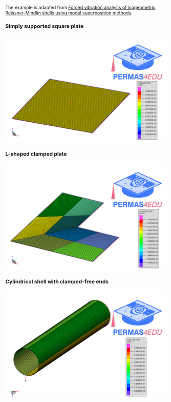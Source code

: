 The example is adapted from  [Forced vibration analysis of isogeometric Reissner-Mindlin shells using modal superposition methods](https://doi.org/10.1016/j.tws.2025.113360).

### Simply supported square plate

![Plate](plate.png "Simply supported plate")

### L-shaped clamped plate

![L-Shape](L_shaped_plate.png)

### Cylindrical shell with clamped-free ends

![Cylindrical shell](cylindrical_shell_with_clamped_free_ends.png)
